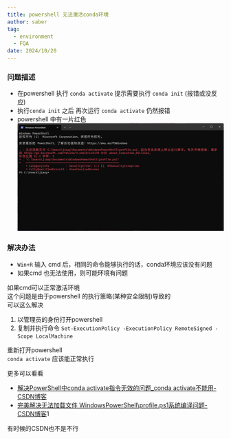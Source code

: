 ```yaml
---
title: powershell 无法激活conda环境
author: saber
tag: 
  - environment
  - FQA
date: 2024/10/20
---
```


### 问题描述

- 在powershell 执行 `conda activate`  提示需要执行 `conda init`  (报错或没反应)  
- 执行`conda init` 之后 再次运行 `conda activate` 仍然报错
- powershell 中有一片红色
![b21d7b971274c2b56b1f26310d324b25](https://raw.githubusercontent.com/Emisaber/pic_obsidian/main/b21d7b971274c2b56b1f26310d324b25.png)

### 解决办法

- `Win+R` 输入 cmd 后，相同的命令能够执行的话，conda环境应该没有问题
- 如果cmd 也无法使用，则可能环境有问题

如果cmd可以正常激活环境  
这个问题是由于powershell 的执行策略(某种安全限制)导致的    
可以这么解决   
1. 以管理员的身份打开powershell
2. 复制并执行命令 `Set-ExecutionPolicy -ExecutionPolicy RemoteSigned -Scope LocalMachine`  

重新打开powershell  
`conda activate` 应该能正常执行  

更多可以看看  
- [解决PowerShell中conda activate指令无效的问题\_conda activate不能用-CSDN博客](https://blog.csdn.net/u010393510/article/details/130715238)
- [完美解决无法加载文件 WindowsPowerShell\\profile.ps1系统编译问题-CSDN博客](https://blog.csdn.net/weixin_41194129/article/details/140538410)1

有时候的CSDN也不是不行   
